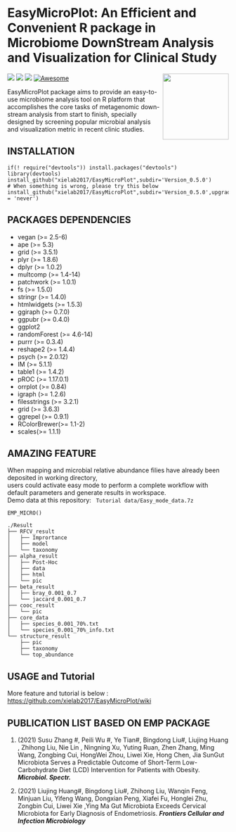 # EasyMicroPlot: An Efficient and Convenient R package in Microbiome DownStream Analysis and Visualization for Clinical Study
<a href="https://github.com/xielab2017/EasyMicroPlot/wiki"><img src="https://i.loli.net/2021/10/20/u5UfFXvxNyQhWeg.png" width=150 align="right" ></a>
![](https://img.shields.io/badge/R%20language->=3.6-brightgreen.svg)
![](https://img.shields.io/badge/Mac%20OSX%20&%20Windows-Available-brightgreen.svg)
![](https://img.shields.io/badge/Release%20version-0.5.1.16-brightgreen.svg)
[![Awesome](https://cdn.rawgit.com/sindresorhus/awesome/d7305f38d29fed78fa85652e3a63e154dd8e8829/media/badge.svg)](https://github.com/xielab2017/EasyMicroPlot)

EasyMicroPlot package aims to provide an easy-to-use microbiome analysis tool on R platform that accomplishes the core tasks of metagenomic down-stream analysis from start to finish, specially designed by screening popular microbial analysis and visualization metric in recent clinic studies.




## INSTALLATION

	if(! require("devtools")) install.packages("devtools")
	library(devtools)
	install_github("xielab2017/EasyMicroPlot",subdir='Version_0.5.0')
	# When something is wrong, please try this below
	install_github("xielab2017/EasyMicroPlot",subdir='Version_0.5.0',upgrade = 'never')


				
## PACKAGES DEPENDENCIES 
* vegan (>= 2.5-6)
* ape (>= 5.3) 
* grid (>= 3.5.1)
* plyr (>= 1.8.6)
* dplyr (>= 1.0.2)
* multcomp (>= 1.4-14)
* patchwork (>= 1.0.1)
* fs (>= 1.5.0)
* stringr (>= 1.4.0)
* htmlwidgets (>= 1.5.3)
* ggiraph (>= 0.7.0)
* ggpubr (>= 0.4.0)
* ggplot2
* randomForest (>= 4.6-14)
* purrr (>= 0.3.4)
* reshape2 (>= 1.4.4)
* psych (>= 2.0.12)
* IM (>= 5.1.1)
* table1 (>= 1.4.2)
* pROC (>= 1.17.0.1)
* orrplot (>= 0.84)
* igraph (>= 1.2.6)
* filesstrings (>= 3.2.1)
* grid (>= 3.6.3)
* ggrepel (>= 0.9.1)
* RColorBrewer(>= 1.1-2)
* scales(>= 1.1.1)


## AMAZING FEATURE
When mapping and microbial relative abundance  filies have already been deposited in working directory,           
users could activate easy mode to perform a complete workflow with default parameters and generate results in workspace.  
Demo data at this repository: ``` Tutorial data/Easy_mode_data.7z```

```
EMP_MICRO()
``` 

```  
./Result
├── RFCV_result
│   ├── Imprortance
│   ├── model
│   └── taxonomy
├── alpha_result
│   ├── Post-Hoc
│   ├── data
│   ├── html
│   └── pic
├── beta_result
│   ├── bray_0.001_0.7
│   └── jaccard_0.001_0.7
├── cooc_result
│   └── pic
├── core_data
│   ├── species_0.001_70%.txt
│   └── species_0.001_70%_info.txt
└── structure_result
    ├── pic
    ├── taxonomy
    └── top_abundance
```



## USAGE and Tutorial
More feature and tutorial is below :  
https://github.com/xielab2017/EasyMicroPlot/wiki

## PUBLICATION LIST BASED ON EMP PACKAGE
1. (2021) Susu Zhang #, Peili Wu #, Ye Tian#, Bingdong Liu#, Liujing Huang , Zhihong Liu, Nie Lin , Ningning Xu, Yuting Ruan, Zhen Zhang, Ming Wang, Zongbing Cui, HongWei Zhou, Liwei Xie, Hong Chen, Jia SunGut Microbiota Serves a Predictable Outcome of Short-Term Low-Carbohydrate Diet (LCD) Intervention for Patients with Obesity. ***Microbiol. Spectr.***

2. (2021) Liujing Huang#, Bingdong Liu#, Zhihong Liu, Wanqin Feng, Minjuan Liu, Yifeng Wang, Dongxian Peng, Xiafei Fu, Honglei Zhu, Zongbin Cui, Liwei Xie ,Ying Ma Gut Microbiota Exceeds Cervical Microbiota for Early Diagnosis of Endometriosis. ***Frontiers Cellular and Infection Microbiology***
